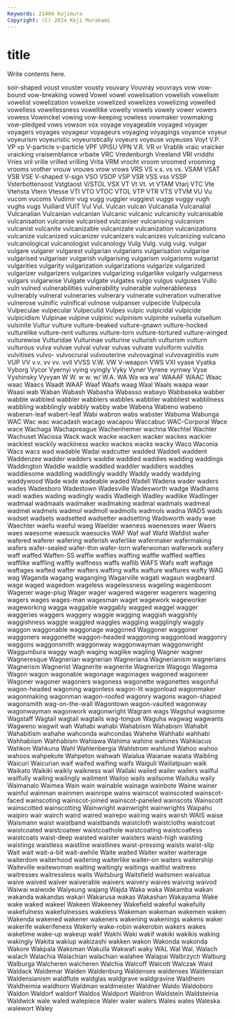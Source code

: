 ```yaml
---
Keywords: 21404 kojimura
Copyright: (C) 2024 Koji Murakami
---
```


# title

Write contents here.



soir-shaped voust vouster vousty vouvary Vouvray vouvrays vow
vow-bound vow-breaking vowed Vowel vowel vowelisation vowelish vowelism vowelist vowelization
vowelize vowelized vowelizes vowelizing vowelled vowelless vowellessness vowellike vowelly vowels
vowely vower vowers vowess Vowinckel vowing vow-keeping vowless vowmaker vowmaking
vow-pledged vows vowson vox voyage voyageable voyaged voyager voyagers voyages
voyageur voyageurs voyaging voyagings voyance voyeur voyeurism voyeuristic voyeuristically voyeurs
voyeuse voyeuses Voyt V.P. VP vp V-particle v-particle VPF VPISU
VPN V.R. VR vr Vrablik vraic vraicker vraicking vraisemblance vrbaite
VRC Vredenburgh Vreeland VRI vriddhi Vries vril vrille vrilled vrilling
Vrita VRM vrocht vroom vroomed vrooming vrooms vrother vrouw vrouws
vrow vrows VRS VS v.s. vs vs. VSAM VSAT VSB
VSE V-shaped V-sign VSO VSOP VSP VSR VSS vss VSSP
Vsterbottensost Vstgtaost V/STOL VSX VT Vt Vt. vt VTAM Vtarj
VTC Vte Vtehsta Vtern Vtesse VTI VTO VTOC VTOL VTP
VTR VTS VTVM VU Vu vucom vucoms Vudimir vug vugg
vuggier vuggiest vuggs vuggy vugh vughs vugs Vuillard VUIT Vul
Vul. Vulcan vulcan Vulcanalia Vulcanalial Vulcanalian Vulcanian vulcanian Vulcanic vulcanic
vulcanicity vulcanisable vulcanisation vulcanise vulcanised vulcaniser vulcanising vulcanism vulcanist vulcanite
vulcanizable vulcanizate vulcanization vulcanizations vulcanize vulcanized vulcanizer vulcanizers vulcanizes vulcanizing
vulcano vulcanological vulcanologist vulcanology Vulg Vulg. vulg vulg. vulgar vulgare
vulgarer vulgarest vulgarian vulgarians vulgarisation vulgarise vulgarised vulgariser vulgarish vulgarising
vulgarism vulgarisms vulgarist vulgarities vulgarity vulgarization vulgarizations vulgarize vulgarized vulgarizer
vulgarizers vulgarizes vulgarizing vulgarlike vulgarly vulgarness vulgars vulgarwise Vulgate vulgate
vulgates vulgo vulgus vulguses Vullo vuln vulned vulnerabilities vulnerability vulnerable
vulnerableness vulnerably vulneral vulneraries vulnerary vulnerate vulneration vulnerative vulnerose vulnific
vulnifical vulnose vulpanser vulpecide Vulpecula Vulpeculae vulpecular Vulpeculid Vulpes vulpic
vulpicidal vulpicide vulpicidism Vulpinae vulpine vulpinic vulpinism vulpinite vulsella vulsellum
vulsinite Vultur vulture vulture-beaked vulture-gnawn vulture-hocked vulturelike vulture-rent vultures vulture-torn
vulture-tortured vulture-winged vulturewise Vulturidae Vulturinae vulturine vulturish vulturism vulturn vulturous
vulva vulvae vulval vulvar vulvas vulvate vulviform vulvitis vulvitises vulvo-
vulvocrural vulvouterine vulvovaginal vulvovaginitis vum VUP VV v.v. vv vv.
vvll VVSS V.W. VW V-weapon VWS VXI vyase Vyatka Vyborg
Vycor Vyernyi vying vyingly Vyky Vyner Vyrene vyrnwy Vyse Vyshinsky
Vyvyan W W. w w. w/ W.A. WA Wa wa
wa' WAAAF WAAC Waac waac Waacs Waadt WAAF Waaf Waafs
waag Waal Waals waapa waar Waasi wab Waban Wabash Wabasha
Wabasso wabayo Wabbaseka wabber wabble wabbled wabbler wabblers wabbles wabblier
wabbliest wabbliness wabbling wabblingly wabbly wabby wabe Wabena Wabeno wabeno
waberan-leaf wabert-leaf Wabi wabron wabs wabster Wabuma Wabunga WAC Wac
wac wacadash wacago wacapou Waccabuc WAC-Corporal Wace wace Wachaga Wachapreague
Wachenheimer wachna Wachtel Wachter Wachuset Wacissa Wack wack wacke wacken
wacker wackes wackier wackiest wackily wackiness wacko wackos wacks wacky
Waco Waconia Wacs wacs wad wadable Wadai wadcutter wadded Waddell
waddent Waddenzee wadder wadders waddie waddied waddies wadding waddings Waddington
Waddle waddle waddled waddler waddlers waddles waddlesome waddling waddlingly waddly
Waddy waddy waddying waddywood Wade wade wadeable waded Wadell Wadena
wader waders wades Wadesboro Wadestown Wadesville Wadesworth wadge Wadhams wadi
wadies wading wadingly wadis Wadleigh Wadley wadlike Wadlinger wadmaal wadmaals
wadmaker wadmaking wadmal wadmals wadmeal wadmel wadmels wadmol wadmoll wadmolls
wadmols wadna WADS wads wadset wadsets wadsetted wadsetter wadsetting Wadsworth
wady wae Waechter waefu waeful waeg Waelder waeness waenesses waer
Waers waes waesome waesuck waesucks WAF Waf waf Wafd Wafdist
wafer wafered waferer wafering waferish waferlike wafermaker wafermaking wafers wafer-sealed
wafer-thin wafer-torn waferwoman waferwork wafery waff waffed Waffen-SS waffie waffies
waffing waffle waffled waffles wafflike waffling waffly waffness waffs waflib
WAFS Wafs waft waftage waftages wafted wafter wafters wafting wafts
wafture waftures wafty WAG wag Waganda wagang waganging Wagarville wagati
wagaun wagbeard wage waged wagedom wageless wagelessness wageling wagenboom Wagener
wage-plug Wager wager wagered wagerer wagerers wagering wagers wages wages-man
wagesman waget wagework wageworker wageworking wagga waggable waggably wagged waggel
wagger waggeries waggers waggery waggie wagging waggish waggishly waggishness waggle
waggled waggles waggling wagglingly waggly waggon waggonable waggonage waggoned Waggoner
waggoner waggoners waggonette waggon-headed waggoning waggonload waggonry waggons waggonsmith waggonway
waggonwayman waggonwright Waggumbura waggy wagh waging waglike wagling Wagner wagner
Wagneresque Wagnerian wagnerian Wagneriana Wagnerianism wagnerians Wagnerism Wagnerist Wagnerite wagnerite
Wagnerize Wagogo Wagoma Wagon wagon wagonable wagonage wagonages wagoned wagoneer
Wagoner wagoner wagoners wagoness wagonette wagonettes wagonful wagon-headed wagoning wagonless
wagon-lit wagonload wagonmaker wagonmaking wagonman wagon-roofed wagonry wagons wagon-shaped wagonsmith
wag-on-the-wall Wagontown wagon-vaulted wagonway wagonwayman wagonwork wagonwright Wagram wags Wagshul
wagsome Wagstaff Wagtail wagtail wagtails wag-tongue Waguha wagwag wagwants Wagweno
wagwit wah Wahabi wahabi Wahabiism Wahabism Wahabit Wahabitism wahahe wahconda
wahcondas Wahehe Wahhabi wahhabi Wahhabiism Wahhabism Wahiawa Wahima wahine wahines
Wahkiacus Wahkon Wahkuna Wahl Wahlenbergia Wahlstrom wahlund Wahoo wahoo wahoos
wahpekute Wahpeton wahwah Waialua Waianae waiata Waibling Waicuri Waicurian waif
waifed waifing waifs Waiguli Waiilatpuan waik Waikato Waikiki waikly waikness
wail Wailaki wailed wailer wailers wailful wailfully wailing wailingly wailment
Wailoo wails wailsome Wailuku waily Waimanalo Waimea Wain wain wainable
wainage wainbote Waine wainer wainful wainman wainmen wainrope wains wainscot
wainscoted wainscot-faced wainscoting wainscot-joined wainscot-paneled wainscots Wainscott wainscotted wainscotting Wainwright
wainwright wainwrights Waipahu waipiro wair wairch waird waired wairepo wairing
wairs wairsh WAIS waise Waismann waist waistband waistbands waistcloth waistcloths
waistcoat waistcoated waistcoateer waistcoathole waistcoating waistcoatless waistcoats waist-deep waisted waister
waisters waist-high waisting waistings waistless waistline waistlines waist-pressing waists waist-slip
Wait wait wait-a-bit wait-awhile Waite waited Waiter waiter waiterage waiterdom
waiterhood waitering waiterlike waiter-on waiters waitership Waiteville waitewoman waiting waitingly
waitings waitlist waitress waitresses waitressless waits Waitsburg Waitsfield waitsmen waivatua
waive waived waiver waiverable waivers waivery waives waiving waivod Waiwai
waiwode Waiyeung wajang Wajda Waka waka Wakamba wakan wakanda wakandas
wakari Wakarusa wakas Wakashan Wakayama Wake wake waked wakeel Wakeen
Wakeeney Wakefield wakeful wakefully wakefulness wakefulnesses wakeless Wakeman wakeman wakemen
waken Wakenda wakened wakener wakeners wakening wakenings wakens waker wakerife
wakerifeness Wakerly wake-robin wakerobin wakers wakes waketime wake-up wakeup wakf
Wakhi Waki wakif wakiki wakikis waking wakingly Wakita wakiup wakizashi
wakken wakon Wakonda wakonda Wakore Wakpala Waksman Wakulla Wakwafi waky
WAL Wal Wal. Walach walach Walachia Walachian walachian walahee Walapai
Walbrzych Walburg Walburga Walcheren walcheren Walchia Walcoff Walcott Walczak Wald
Waldack Waldemar Walden Waldenburg Waldenses waldenses Waldensian Waldensianism waldflute waldglas
waldgrave waldgravine Waldheim Waldheimia waldhorn Waldman waldmeister Waldner Waldo Waldoboro
Waldon Waldorf waldorf Waldos Waldport Waldron Waldstein Waldsteinia Waldwick wale
waled walepiece Waler waler walers Wales wales Waleska walewort Waley
